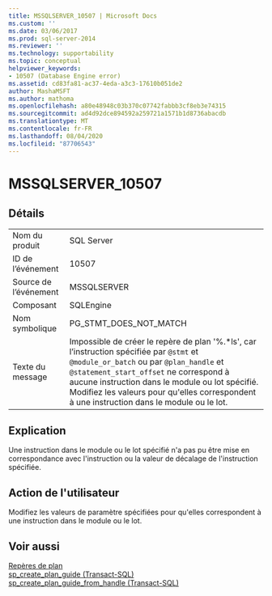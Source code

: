 ```yaml
---
title: MSSQLSERVER_10507 | Microsoft Docs
ms.custom: ''
ms.date: 03/06/2017
ms.prod: sql-server-2014
ms.reviewer: ''
ms.technology: supportability
ms.topic: conceptual
helpviewer_keywords:
- 10507 (Database Engine error)
ms.assetid: cd83fa81-ac37-4eda-a3c3-17610b051de2
author: MashaMSFT
ms.author: mathoma
ms.openlocfilehash: a80e48948c03b370c07742fabbb3cf8eb3e74315
ms.sourcegitcommit: ad4d92dce894592a259721a1571b1d8736abacdb
ms.translationtype: MT
ms.contentlocale: fr-FR
ms.lasthandoff: 08/04/2020
ms.locfileid: "87706543"
---
```

# <a name="mssqlserver_10507"></a>MSSQLSERVER_10507
    
## <a name="details"></a>Détails  
  
|||  
|-|-|  
|Nom du produit|SQL Server|  
|ID de l’événement|10507|  
|Source de l’événement|MSSQLSERVER|  
|Composant|SQLEngine|  
|Nom symbolique|PG_STMT_DOES_NOT_MATCH|  
|Texte du message|Impossible de créer le repère de plan '%.\*ls', car l’instruction spécifiée par `@stmt` et `@module_or_batch` ou par `@plan_handle` et `@statement_start_offset` ne correspond à aucune instruction dans le module ou lot spécifié. Modifiez les valeurs pour qu'elles correspondent à une instruction dans le module ou le lot.|  
  
## <a name="explanation"></a>Explication  
 Une instruction dans le module ou le lot spécifié n'a pas pu être mise en correspondance avec l'instruction ou la valeur de décalage de l'instruction spécifiée.  
  
## <a name="user-action"></a>Action de l'utilisateur  
 Modifiez les valeurs de paramètre spécifiées pour qu'elles correspondent à une instruction dans le module ou le lot.  
  
## <a name="see-also"></a>Voir aussi  
 [Repères de plan](../performance/plan-guides.md)   
 [sp_create_plan_guide &#40;Transact-SQL&#41;](/sql/relational-databases/system-stored-procedures/sp-create-plan-guide-transact-sql)   
 [sp_create_plan_guide_from_handle &#40;Transact-SQL&#41;](/sql/relational-databases/system-stored-procedures/sp-create-plan-guide-from-handle-transact-sql)  
  
  
